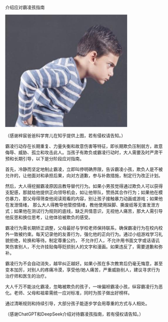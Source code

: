 介绍应对霸凌孩指南


![介绍应对霸凌孩指南](https://github.com/ywangnccu/ywang/blob/main/images/Bullying1.jpg)

（感谢梓宸爸爸科学育儿在知乎提供上图，若有侵权请告知。）

霸凌行动存在长期重复、力量失衡和故意伤害等特征，即长期欺负压制弱方，故意侮辱、威胁、孤立和攻击此人。当孩子有欺负或霸凌行动时，大人需要及时严肃干预和长期引导，以下是分阶段应对指南。

首先，冷静而坚定地制止霸凌，立即叫停明确界限，告诉霸凌小孩，欺负人是不被允许的，让他面对和承担后果，向对方道歉，参与补救措施，制定行为改正计划。

然后，大人得挖掘霸凌原因且教导替代行为。如果小男孩觉得通过欺负人可以获得支配感，那就给他提供正向领导机会，如让他带队，赞扬其合作行为；如果他在模仿暴力，那父母得筛查他阅读观看的内容，别让孩子接触暴力动画或游戏；如果他在发泄情绪，
那么大人得教导他管控情绪，教他使用跺脚、撕废纸等无害发泄方式；如果他在测试行为规则的底线，缺乏共情意识，无视他人痛苦，那大人需引导他反思和换位思考，让他体验被欺负的感受。

霸凌行为需长期矫正调整，父母最好与学校老师保持联系，确保霸凌行为在校内校外一致被约束。每天记录他的友善行为，强化他的正向行为。通过小组游戏学习礼貌拒绝，轮换和等待。制定尊重公约，
不允许打人，不允许用书面文字或话语讥笑伤害别人，不允许挂贴侮辱贬损别人的文字和漫画。如果违反了，需要道歉和弥补。

霸凌行为不会自动消失，越早纠正越好。如果小孩在多次教育后仍毫无悔意，甚至变本加厉，对别人的疼痛冷漠，享受他/她人痛苦，严重威胁别人，建议寻求行为治疗师和医生的治疗。

大人千万不能淡化霸凌，忽略被欺负的孩子，一味偏袒霸凌小孩，纵容霸凌行为恶化。老师、父母和祖辈需统一应对标准，同时为孩子做出好榜样。

通过清晰规则和持续引导，大部分孩子能逐步学会用尊重的方式与人相处。


（感谢ChatGPT和DeepSeek介绍对待霸凌孩指南，若有侵权请告知。）
